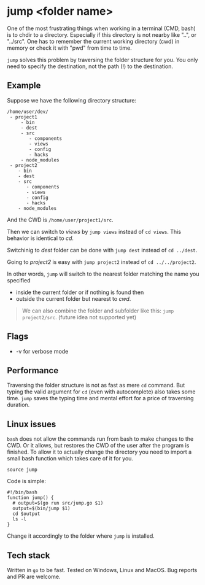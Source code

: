 # jump &lt;folder name>

One of the most frustrating things when working in a terminal (CMD, bash) is to chdir to a directory.
Especially if this directory is not nearby like "..", or "../src".
One has to remember the current working directory (cwd) in memory or check it with "pwd" from time to time.

`jump` solves this problem by traversing the folder structure for you. 
You only need to specify the destination, not the path (!) to the destination.

## Example

Suppose we have the following directory structure:

```
/home/user/dev/
 - project1
     - bin
     - dest
     - src
        - components
        - views
        - config
        - hacks
     - node_modules
 - project2
    - bin
    - dest
    - src
       - components
       - views
       - config
       - hacks
    - node_modules
```

And the CWD is `/home/user/project1/src`. 

Then we can switch to *views* by `jump views` instead of `cd views`. This behavior is identical to *cd*.

Switchinig to *dest* folder can be done with `jump dest` instead of `cd ../dest`.

Going to *project2* is easy with `jump project2` instead of `cd ../../project2`.

In other words, `jump` will switch to the nearest folder matching the name you specified
 - inside the current folder or if nothing is found then
 - outside the current folder but nearest to *cwd*.

> We can also combine the folder and subfolder like this:
`jump project2/src`. (future idea not supported yet)

## Flags

 - -v for verbose mode

## Performance

Traversing the folder structure is not as fast as mere `cd` command.
But typing the valid argument for `cd` (even with autocomplete) also takes some time.
`jump` saves the typing time and mental effort for a price of traversing duration.

## Linux issues

`bash` does not allow the commands run from bash to make changes to the CWD.
Or it allows, but restores the CWD of the user after the program is finished.
To allow it to actually change the directory you need to import a small bash function which takes care of it for you.

`source jump`

Code is simple:

```
#!/bin/bash
function jump() {
  # output=$(go run src/jump.go $1)
  output=$(bin/jump $1)
  cd $output
  ls -l
}
```

Change it accordingly to the folder where `jump` is installed.

## Tech stack

Written in `go` to be fast. Tested on Windows, Linux and MacOS.
Bug reports and PR are welcome.
